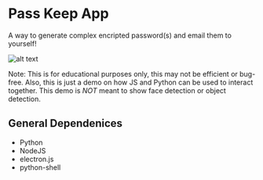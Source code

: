 # Pass Keep App
A way to generate complex encripted password(s) and email them to yourself!




![alt text](https://cmj-co.s3.amazonaws.com/pass-keep-screenshot.png)




Note: This is for educational purposes only, this may not be efficient or bug-free. Also, this is just a demo on how
JS and Python can be used to interact together. This demo is *NOT* meant to show face detection or object detection.

## General Dependenices
  * Python
  * NodeJS
  * electron.js
  * python-shell
 

